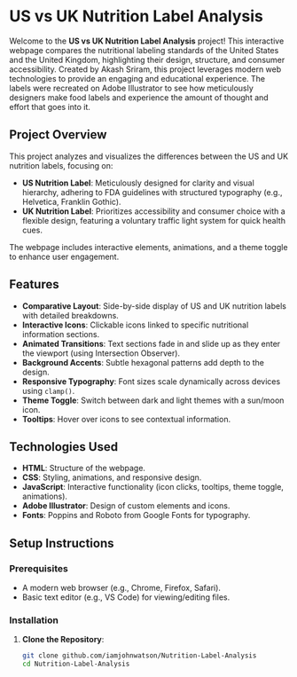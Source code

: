 # US vs UK Nutrition Label Analysis

Welcome to the **US vs UK Nutrition Label Analysis** project! This interactive webpage compares the nutritional labeling standards of the United States and the United Kingdom, highlighting their design, structure, and consumer accessibility. Created by Akash Sriram, this project leverages modern web technologies to provide an engaging and educational experience. The labels were recreated on Adobe Illustrator to see how meticulously designers make food labels and experience the amount of thought and effort that goes into it.

## Project Overview

This project analyzes and visualizes the differences between the US and UK nutrition labels, focusing on:
- **US Nutrition Label**: Meticulously designed for clarity and visual hierarchy, adhering to FDA guidelines with structured typography (e.g., Helvetica, Franklin Gothic).
- **UK Nutrition Label**: Prioritizes accessibility and consumer choice with a flexible design, featuring a voluntary traffic light system for quick health cues.

The webpage includes interactive elements, animations, and a theme toggle to enhance user engagement.

## Features

- **Comparative Layout**: Side-by-side display of US and UK nutrition labels with detailed breakdowns.
- **Interactive Icons**: Clickable icons linked to specific nutritional information sections.
- **Animated Transitions**: Text sections fade in and slide up as they enter the viewport (using Intersection Observer).
- **Background Accents**: Subtle hexagonal patterns add depth to the design.
- **Responsive Typography**: Font sizes scale dynamically across devices using `clamp()`.
- **Theme Toggle**: Switch between dark and light themes with a sun/moon icon.
- **Tooltips**: Hover over icons to see contextual information.

## Technologies Used

- **HTML**: Structure of the webpage.
- **CSS**: Styling, animations, and responsive design.
- **JavaScript**: Interactive functionality (icon clicks, tooltips, theme toggle, animations).
- **Adobe Illustrator**: Design of custom elements and icons.
- **Fonts**: Poppins and Roboto from Google Fonts for typography.

## Setup Instructions

### Prerequisites
- A modern web browser (e.g., Chrome, Firefox, Safari).
- Basic text editor (e.g., VS Code) for viewing/editing files.

### Installation
1. **Clone the Repository**:
   ```bash
   git clone github.com/iamjohnwatson/Nutrition-Label-Analysis
   cd Nutrition-Label-Analysis
